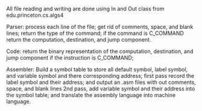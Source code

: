 All file reading and writing are done using In and Out class from edu.princeton.cs.algs4

Parser: process each line of the file; get rid of comments, space, and blank lines; return the type of the command; if the command is C_COMMAND
        return the computation, destination, and jump component.
        
Code: return the binary representation of the computation, destination, and jump component if the instruction is C_COMMAND;

Assembler: Build a symbol table to store all default symbol, label symbol, and variable symbol and there corresponding address;
           first pass record the label symbol and their address; and output an .asm files with out comments, space, and blank lines
           2nd pass, add variable symbol and their address into the symbol table; and translate the assembly language into machine language.
           
